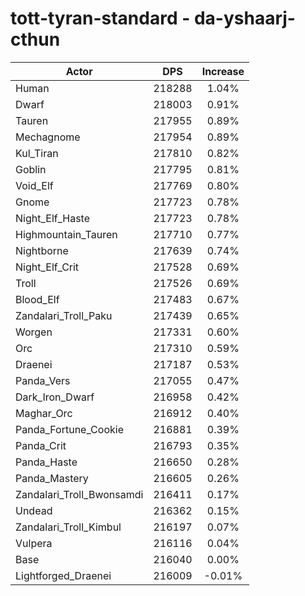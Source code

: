 # tott-tyran-standard - da-yshaarj-cthun
| Actor | DPS | Increase |
|---|:---:|:---:|
|Human|218288|1.04%|
|Dwarf|218003|0.91%|
|Tauren|217955|0.89%|
|Mechagnome|217954|0.89%|
|Kul_Tiran|217810|0.82%|
|Goblin|217795|0.81%|
|Void_Elf|217769|0.80%|
|Gnome|217723|0.78%|
|Night_Elf_Haste|217723|0.78%|
|Highmountain_Tauren|217710|0.77%|
|Nightborne|217639|0.74%|
|Night_Elf_Crit|217528|0.69%|
|Troll|217526|0.69%|
|Blood_Elf|217483|0.67%|
|Zandalari_Troll_Paku|217439|0.65%|
|Worgen|217331|0.60%|
|Orc|217310|0.59%|
|Draenei|217187|0.53%|
|Panda_Vers|217055|0.47%|
|Dark_Iron_Dwarf|216958|0.42%|
|Maghar_Orc|216912|0.40%|
|Panda_Fortune_Cookie|216881|0.39%|
|Panda_Crit|216793|0.35%|
|Panda_Haste|216650|0.28%|
|Panda_Mastery|216605|0.26%|
|Zandalari_Troll_Bwonsamdi|216411|0.17%|
|Undead|216362|0.15%|
|Zandalari_Troll_Kimbul|216197|0.07%|
|Vulpera|216116|0.04%|
|Base|216040|0.00%|
|Lightforged_Draenei|216009|-0.01%|
